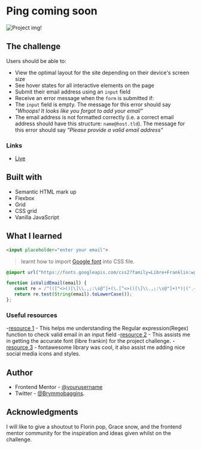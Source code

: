 # Ping coming soon

![Project img!](./../../myPortfolio/img/PIngComingSoon.png)
## The challenge

 Users should be able to:

- View the optimal layout for the site depending on their device's screen size
- See hover states for all interactive elements on the page
- Submit their email address using an `input` field
- Receive an error message when the `form` is submitted if:
- The `input` field is empty. The message for this error should say *"Whoops! It looks like you forgot to add your email"*
- The email address is not formatted correctly (i.e. a correct email address should have this structure: `name@host.tld`). The message for this error should say *"Please provide a valid email address"*

### Links

- [Live](https://brymmobaggins.github.io/Ping-Coming-Soon)

## Built with

- Semantic HTML mark up
- Flexbox
- Grid
- CSS grid
- Vanilla JavaScript

## What I learned

 ```HTML
 <input placeholder="enter your email">
 ```

>learnt how to import [Google font](Googlefont.com) into CSS file.
 
```CSS
@import url("https://fonts.googleapis.com/css2?family=Libre+Franklin:wght@300;400&display=swap");
```

 ```JavaScript
function isValidEmail(email) {
    const re = /^(([^<>()[\]\\.,;:\s@"]+(\.[^<>()[\]\\.,;:\s@"]+)*)|(".+"))@((\[[0-9]{1,3}\.[0-9]{1,3}\.[0-9]{1,3}\.[0-9]{1,3}\])|(([a-zA-Z\-0-9]+\.)+[a-zA-Z]{2,}))$/;
    return re.test(String(email).toLowerCase());
};
```

### Useful resources

-[resource 1](stackoverflow.com) - This helps me understanding the Regular expression(Regex) function to check valid email in an input field
-[resource 2](Googlefont.com) -  This assists me in getting the accurate font (libre frankin) for the project challenge.
-[resource 3](fontawesome.com) -  fontawesome library was cool, it also assist me adding nice social media icons and styles.

## Author

- Frontend Mentor - [@yourusername](https://www.frontendmentor.io/profile/yourusername)
- Twitter - [@Brymmobaggins](www.twitter.com/brymmobaggins).

## Acknowledgments

I will like to give a shoutout to Florin pop, Grace snow, and the frontend mentor community for the inspiration and ideas given whilst on the challenge.
